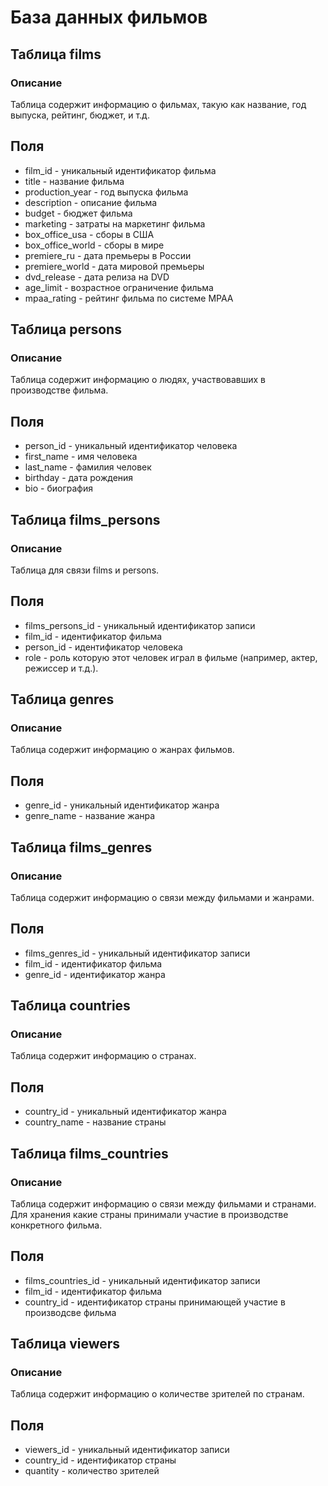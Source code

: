# База данных фильмов
## Таблица films
### Описание
Таблица содержит информацию о фильмах, такую как название, год выпуска, рейтинг, бюджет, и т.д.

## Поля
- film_id - уникальный идентификатор фильма
- title - название фильма
- production_year - год выпуска фильма
- description - описание фильма
- budget - бюджет фильма
- marketing - затраты на маркетинг фильма
- box_office_usa - сборы в США
- box_office_world - сборы в мире
- premiere_ru - дата премьеры в России
- premiere_world - дата мировой премьеры
- dvd_release - дата релиза на DVD
- age_limit - возрастное ограничение фильма
- mpaa_rating - рейтинг фильма по системе MPAA

## Таблица persons
### Описание
Таблица содержит информацию о людях, участвовавших в производстве фильма.

## Поля
- person_id - уникальный идентификатор человека
- first_name - имя человека
- last_name - фамилия человек
- birthday - дата рождения
- bio - биография

## Таблица films_persons
### Описание
Таблица для связи films и persons.

## Поля
- films_persons_id - уникальный идентификатор записи
- film_id - идентификатор фильма
- person_id - идентификатор человека
- role - роль которую этот человек играл в фильме (например, актер, режиссер и т.д.).

## Таблица genres
### Описание
Таблица содержит информацию о жанрах фильмов.

## Поля
- genre_id - уникальный идентификатор жанра
- genre_name - название жанра

## Таблица films_genres
### Описание
Таблица содержит информацию о связи между фильмами и жанрами.

## Поля
- films_genres_id - уникальный идентификатор записи
- film_id - идентификатор фильма
- genre_id - идентификатор жанра

## Таблица countries
### Описание
Таблица содержит информацию о странах.

## Поля
- country_id - уникальный идентификатор жанра
- country_name - название страны

## Таблица films_countries
### Описание
Таблица содержит информацию о связи между фильмами и cтранами. Для хранения какие страны принимали участие в производстве конкретного фильма.

## Поля
- films_countries_id - уникальный идентификатор записи
- film_id - идентификатор фильма
- country_id - идентификатор страны принимающей участие в производсве фильма

## Таблица viewers
### Описание
Таблица содержит информацию о количестве зрителей по странам.

## Поля
- viewers_id - уникальный идентификатор записи
- country_id - идентификатор страны 
- quantity - количество зрителей




